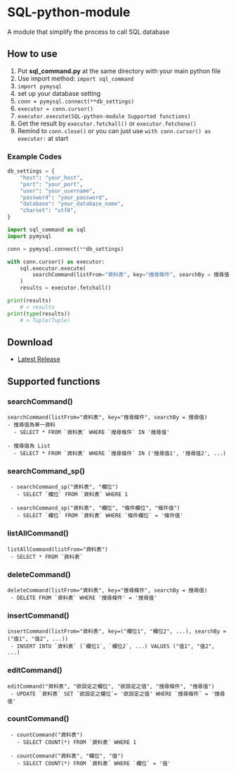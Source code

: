# SQL-python-module

A module that simplify the process to call SQL database

## How to use

1. Put **sql_command.py** at the same directory with your main python file
2. Use import method: `import sql_command`
3. `import pymysql`
4. set up your database setting
5. `conn = pymysql.connect(**db_settings)`
6. `executor = conn.cursor()`
7. `executor.execute(SQL-python-module Supported functions)`
8. Get the result by `executor.fetchall()` or `executor.fetchone()`
9. Remind to `conn.close()` or you can just use `with conn.cursor() as executor:` at start


### Example Codes
```python
db_settings = {
    "host": "your_host",
    "port": "your_port",
    "user": "your_username",
    "password": "your_password",
    "database": "your_database_name",
    "charset": "utf8",
}
```

```python
import sql_command as sql
import pymysql

conn = pymysql.connect(**db_settings)

with conn.cursor() as executor:
    sql.executor.execute(
        searchCommand(listFrom="資料表", key="搜尋條件", searchBy = 搜尋值)
    )
    results = executor.fetchall()

print(results)
    # > results
print(type(results))
    # > Tuple(Tuple)
```

## Download

 - [Latest Release](https://github.com/dec880126/SQL-python-module/releases)

## Supported functions

### searchCommand()

    searchCommand(listFrom="資料表", key="搜尋條件", searchBy = 搜尋值)
    - 搜尋值為單一資料
      - SELECT * FROM `資料表` WHERE `搜尋條件` IN '搜尋值'

    - 搜尋值為 List
      - SELECT * FROM `資料表` WHERE `搜尋條件` IN ('搜尋值1', '搜尋值2', ...)

### searchCommand_sp()

     - searchCommand_sp("資料表", "欄位")
       - SELECT `欄位` FROM `資料表` WHERE 1

     - searchCommand_sp("資料表", "欄位", "條件欄位", "條件值")
       - SELECT `欄位` FROM `資料表` WHERE `條件欄位` = '條件值'

### listAllCommand()

    listAllCommand(listFrom="資料表")
     - SELECT * FROM `資料表`

### deleteCommand()

    deleteCommand(listFrom="資料表", key="搜尋條件", searchBy = 搜尋值)
     - DELETE FROM `資料表` WHERE '搜尋條件' = '搜尋值'

### insertCommand()

    insertCommand(listFrom="資料表", key=("欄位1", "欄位2", ...), searchBy = ("值1", "值2", ...))
     - INSERT INTO `資料表` (`欄位1`, `欄位2`, ...) VALUES ("值1", "值2", ...)

### editCommand()

    editCommand("資料表", "欲設定之欄位", "欲設定之值", "搜尋條件", "搜尋值")
     - UPDATE `資料表` SET `欲設定之欄位`= '欲設定之值' WHERE `搜尋條件` = '搜尋值'

### countCommand()

     - countCommand("資料表")
       - SELECT COUNT(*) FROM `資料表` WHERE 1  

     - countCommand("資料表", "欄位", "值")
       - SELECT COUNT(*) FROM `資料表` WHERE `欄位` = '值'
